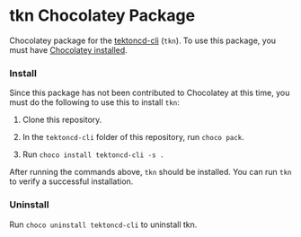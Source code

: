# tkn Chocolatey Package

Chocolatey package for the [tektoncd-cli](https://github.com/tektoncd/cli) (`tkn`). To use this package, you must have [Chocolatey installed](https://chocolatey.org/docs/installation).

### Install

Since this package has not been contributed to Chocolatey at this time, you must do the following to use this to install `tkn`:

1. Clone this repository.

2. In the `tektoncd-cli` folder of this repository, run `choco pack`.

3. Run `choco install tektoncd-cli -s .`

After running the commands above, `tkn` should be installed. You can run `tkn` to verify a successful installation.

### Uninstall

Run `choco uninstall tektoncd-cli` to uninstall tkn. 
